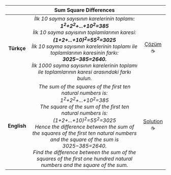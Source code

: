 ||Sum Square Differences||
|:-:|:-:|:-:|
|**Türkçe**|*İlk 10 sayma sayısının karelerinin toplamı:<br>**1<sup>2</sup>+2<sup>2</sup>+...+10<sup>2</sup>=385**<br>İlk 10 sayma sayısının toplamlarının karesi:<br>**(1+2+...+10)<sup>2</sup>=55<sup>2</sup>=3025**<br>İlk 10 sayma sayısının karelerinin toplamı ile toplamlarının karesinin farkı: **3025−385=2640.**<br>İlk 1000 sayma sayısının karelerinin toplamı ile toplamlarının karesi arasındaki farkı bulun.*|[Çözüm](./6.Sum%20Square%20Differences.cpp)&#x2615;|
|**English**|*The sum of the squares of the first ten natural numbers is:<br>1<sup>2</sup>+2<sup>2</sup>+...+10<sup>2</sup>=385<br>The square of the sum of the first ten natural numbers is:<br>(1+2+...+10)<sup>2</sup>=55<sup>2</sup>=3025<br>Hence the difference between the sum of the squares of the first ten natural numbers and the square of the sum is 3025−385=2640.<br>Find the difference between the sum of the squares of the first one hundred natural numbers and the square of the sum.*|[Solution](./6.Sum%20Square%20Differences.cpp)&#x2615;|